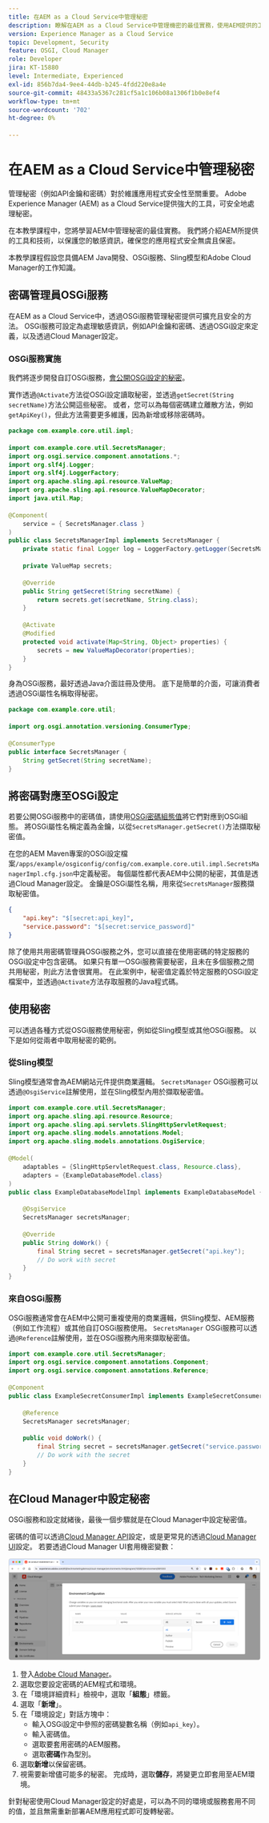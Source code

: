 ```yaml
---
title: 在AEM as a Cloud Service中管理秘密
description: 瞭解在AEM as a Cloud Service中管理機密的最佳實務，使用AEM提供的工具和技術來保護您的敏感資訊，確保您的應用程式安全保密。
version: Experience Manager as a Cloud Service
topic: Development, Security
feature: OSGI, Cloud Manager
role: Developer
jira: KT-15880
level: Intermediate, Experienced
exl-id: 856b7da4-9ee4-44db-b245-4fdd220e8a4e
source-git-commit: 48433a5367c281cf5a1c106b08a1306f1b0e8ef4
workflow-type: tm+mt
source-wordcount: '702'
ht-degree: 0%

---
```


# 在AEM as a Cloud Service中管理秘密

管理秘密（例如API金鑰和密碼）對於維護應用程式安全性至關重要。 Adobe Experience Manager (AEM) as a Cloud Service提供強大的工具，可安全地處理秘密。

在本教學課程中，您將學習AEM中管理秘密的最佳實務。 我們將介紹AEM所提供的工具和技術，以保護您的敏感資訊，確保您的應用程式安全無虞且保密。

本教學課程假設您具備AEM Java開發、OSGi服務、Sling模型和Adobe Cloud Manager的工作知識。

## 密碼管理員OSGi服務

在AEM as a Cloud Service中，透過OSGi服務管理秘密提供可擴充且安全的方法。 OSGi服務可設定為處理敏感資訊，例如API金鑰和密碼、透過OSGi設定來定義，以及透過Cloud Manager設定。

### OSGi服務實施

我們將逐步開發自訂OSGi服務，[會公開OSGi設定的秘密](https://experienceleague.adobe.com/en/docs/experience-manager-cloud-service/content/implementing/deploying/configuring-osgi#secret-configuration-values)。

實作透過`@Activate`方法從OSGi設定讀取秘密，並透過`getSecret(String secretName)`方法公開這些秘密。 或者，您可以為每個密碼建立離散方法，例如`getApiKey()`，但此方法需要更多維護，因為新增或移除密碼時。

```java
package com.example.core.util.impl;

import com.example.core.util.SecretsManager;
import org.osgi.service.component.annotations.*;
import org.slf4j.Logger;
import org.slf4j.LoggerFactory;
import org.apache.sling.api.resource.ValueMap;
import org.apache.sling.api.resource.ValueMapDecorator;
import java.util.Map;

@Component(
    service = { SecretsManager.class }
)
public class SecretsManagerImpl implements SecretsManager {
    private static final Logger log = LoggerFactory.getLogger(SecretsManagerImpl.class);
 
    private ValueMap secrets;

    @Override
    public String getSecret(String secretName) {
        return secrets.get(secretName, String.class);
    }

    @Activate
    @Modified
    protected void activate(Map<String, Object> properties) {
        secrets = new ValueMapDecorator(properties);
    }
}
```

身為OSGi服務，最好透過Java介面註冊及使用。 底下是簡單的介面，可讓消費者透過OSGi屬性名稱取得秘密。

```java
package com.example.core.util;

import org.osgi.annotation.versioning.ConsumerType;

@ConsumerType
public interface SecretsManager {
    String getSecret(String secretName);
}
```

## 將密碼對應至OSGi設定

若要公開OSGi服務中的密碼值，請使用[OSGi密碼組態值](https://experienceleague.adobe.com/en/docs/experience-manager-cloud-service/content/implementing/deploying/configuring-osgi#secret-configuration-values)將它們對應到OSGi組態。 將OSGi屬性名稱定義為金鑰，以從`SecretsManager.getSecret()`方法擷取秘密值。

在您的AEM Maven專案的OSGi設定檔案`/apps/example/osgiconfig/config/com.example.core.util.impl.SecretsManagerImpl.cfg.json`中定義秘密。 每個屬性都代表AEM中公開的秘密，其值是透過Cloud Manager設定。 金鑰是OSGi屬性名稱，用來從`SecretsManager`服務擷取秘密值。

```json
{
    "api.key": "$[secret:api_key]",
    "service.password": "$[secret:service_password]"
}
```

除了使用共用密碼管理員OSGi服務之外，您可以直接在使用密碼的特定服務的OSGi設定中包含密碼。 如果只有單一OSGi服務需要秘密，且未在多個服務之間共用秘密，則此方法會很實用。 在此案例中，秘密值定義於特定服務的OSGi設定檔案中，並透過`@Activate`方法存取服務的Java程式碼。

## 使用秘密

可以透過各種方式從OSGi服務使用秘密，例如從Sling模型或其他OSGi服務。 以下是如何從兩者中取用秘密的範例。

### 從Sling模型

Sling模型通常會為AEM網站元件提供商業邏輯。 `SecretsManager` OSGi服務可以透過`@OsgiService`註解使用，並在Sling模型內用於擷取秘密值。

```java
import com.example.core.util.SecretsManager;
import org.apache.sling.api.resource.Resource;
import org.apache.sling.api.servlets.SlingHttpServletRequest;
import org.apache.sling.models.annotations.Model;
import org.apache.sling.models.annotations.OsgiService;

@Model(
    adaptables = {SlingHttpServletRequest.class, Resource.class},
    adapters = {ExampleDatabaseModel.class}
)
public class ExampleDatabaseModelImpl implements ExampleDatabaseModel {

    @OsgiService
    SecretsManager secretsManager;

    @Override 
    public String doWork() {
        final String secret = secretsManager.getSecret("api.key");
        // Do work with secret
    }
}
```

### 來自OSGi服務

OSGi服務通常會在AEM中公開可重複使用的商業邏輯，供Sling模型、AEM服務（例如工作流程）或其他自訂OSGi服務使用。 `SecretsManager` OSGi服務可以透過`@Reference`註解使用，並在OSGi服務內用來擷取秘密值。

```java
import com.example.core.util.SecretsManager;
import org.osgi.service.component.annotations.Component;
import org.osgi.service.component.annotations.Reference;

@Component
public class ExampleSecretConsumerImpl implements ExampleSecretConsumer {

    @Reference
    SecretsManager secretsManager;

    public void doWork() {
        final String secret = secretsManager.getSecret("service.password");
        // Do work with the secret
    }
}
```

## 在Cloud Manager中設定秘密

OSGi服務和設定就緒後，最後一個步驟就是在Cloud Manager中設定秘密值。

密碼的值可以透過[Cloud Manager API](https://developer.adobe.com/experience-cloud/cloud-manager/reference/api/#tag/Variables)設定，或是更常見的透過[Cloud Manager UI](https://experienceleague.adobe.com/en/docs/experience-manager-cloud-service/content/implementing/using-cloud-manager/environment-variables#overview)設定。 若要透過Cloud Manager UI套用機密變數：

![Cloud Manager密碼設定](./assets/secrets/cloudmanager-configuration.png)

1. 登入[Adobe Cloud Manager](https://my.cloudmanager.adobe.com)。
1. 選取您要設定密碼的AEM程式和環境。
1. 在「環境詳細資料」檢視中，選取「**組態**」標籤。
1. 選取「**新增**」。
1. 在「環境設定」對話方塊中：
   - 輸入OSGi設定中參照的密碼變數名稱（例如`api_key`）。
   - 輸入密碼值。
   - 選取要套用密碼的AEM服務。
   - 選取&#x200B;**密碼**&#x200B;作為型別。
1. 選取&#x200B;**新增**&#x200B;以保留密碼。
1. 視需要新增儘可能多的秘密。 完成時，選取&#x200B;**儲存**，將變更立即套用至AEM環境。

針對秘密使用Cloud Manager設定的好處是，可以為不同的環境或服務套用不同的值，並且無需重新部署AEM應用程式即可旋轉秘密。
